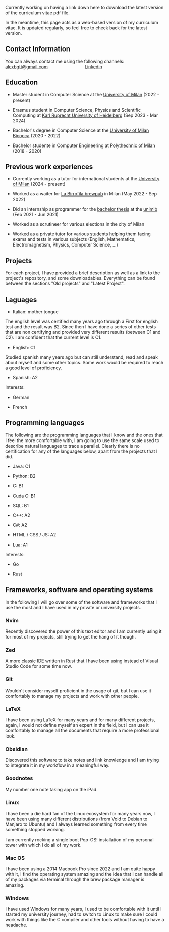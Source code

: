 Currently working on having a link down here to download the latest version of the curriculum vitae pdf file.

In the meantime, this page acts as a web-based version of my curriculum vitae. It is updated regularly, so feel free to check back for the latest version.

<h2> Contact Information </h2>
You can always contact me using the following channels:

<div style="display: flex;">
  <div style="flex: 1;">
    <a href="mailto:alexbgtt@gmail.com">alexbgtt@gmail.com</a>
  </div>
  <div style="flex: 1;">
    <a href="https://www.linkedin.com/in/alessandro-biagiotti-a863a81a2/">Linkedin</a>
  </div>
</div>

<h2> Education </h2>

- Master student in Computer Science at the <a href="https://s3gmentati0nfault.github.io/me/unimi">University of Milan</a> (2022 - present)

- Erasmus student in Computer Science, Physics and Scientific Computing at <a href="https://s3gmentati0nfault.github.io/me/erasmus">Karl Ruprecht University of Heidelberg</a> (Sep 2023 - Mar 2024)

- Bachelor's degree in Computer Science at the <a href="https://s3gmentati0nfault.github.io/me/unimib">University of Milan Bicocca</a> (2020 - 2022)

- Bachelor studente in Computer Engineering at <a href="https://s3gmentati0nfault.github.io/me/polimi">Polythechnic of Milan</a> (2018 - 2020)

<h2> Previous work experiences </h2>

- Currently working as a tutor for international students at the <a href="https://s3gmentati0nfault.github.io/me/unimi">University of Milan</a> (2024 - present)

- Worked as a waiter for <a href="https://labirrofila.com/">La Birrofila brewpub</a> in Milan (May 2022 - Sep 2022)

- Did an internship as programmer for the <a href="https://s3gmentati0nfault.github.io/bachelor/readme">bachelor thesis</a> at the <a href="https://s3gmentati0nfault.github.io/me/unimib">unimib</a> (Feb 2021 - Jun 2021)

- Worked as a scrutineer for various elections in the city of Milan

- Worked as a private tutor for various students helping them facing exams and tests in various subjects (English, Mathematics, Electromagnetism, Physics, Computer Science, ...)

<h2> Projects </h2>
For each project, I have provided a brief description as well as a link to the project's repository, and some downloadables. Everything can be found between the sections "Old projects" and "Latest Project".

<h2> Laguages </h2>

- Italian: mother tongue

The english level was certified many years ago through a First for english test and the result was B2. Since then I have done a series of other tests that are non certifying and provided very different results (between C1 and C2). I am confident that the current level is C1.

- English: C1

Studied spanish many years ago but can still understand, read and speak about myself and some other topics. Some work would be required to reach a good level of proficiency.

- Spanish: A2

Interests:

- German

- French

<h2> Programming languages </h2>
The following are the programming languages that I know and the ones that I feel the more comfortable with, I am going to use the same scale used to describe natural languages to trace a parallel. Clearly there is no certification for any of the languages below, apart from the projects that I did.

- Java: C1

- Python: B2

- C: B1

- Cuda C: B1

- SQL: B1

- C++: A2

- C#: A2

- HTML / CSS / JS: A2

- Lua: A1

Interests:

- Go

- Rust

<h2> Frameworks, software and operating systems </h2>
In the following I will go over some of the software and frameworks that I use the most and I have used in my private or university projects.

<h3>Nvim</h3>
Recently discovered the power of this text editor and I am currently using it for most of my projects, still trying to get the hang of it though.

<h3>Zed</h3>
A more classic IDE written in Rust that I have been using instead of Visual Studio Code for some time now.

<h3>Git</h3>
Wouldn't consider myself proficient in the usage of git, but I can use it comfortably to manage my projects and work with other people.

<h3>LaTeX</h3>
I have been using LaTeX for many years and for many different projects, again, I would not define myself an expert in the field, but I can use it comfortably to manage all the documents that require a more professional look.

<h3>Obsidian</h3>
Discovered this software to take notes and link knowledge and I am trying to integrate it in my workflow in a meaningful way.

<h3>Goodnotes</h3>
My number one note taking app on the iPad.

<h3>Linux</h3>
I have been a die hard fan of the Linux ecosystem for many years now, I have been using many different distributions (from Void to Debian to Manjaro to Ubuntu) and I always learned something from every time something stopped working.

I am currently rocking a single boot Pop-OS! installation of my personal tower with which I do all of my work.

<h3>Mac OS</h3>
I have been using a 2014 Macbook Pro since 2022 and I am quite happy with it, I find the operating system amazing and the idea that I can handle all of my packages via terminal through the brew package manager is amazing.

<h3>Windows</h3>
I have used Windows for many years, I used to be comfortable with it until I started my university journey, had to switch to Linux to make sure I could work with things like the C compiler and other tools without having to have a headache.
